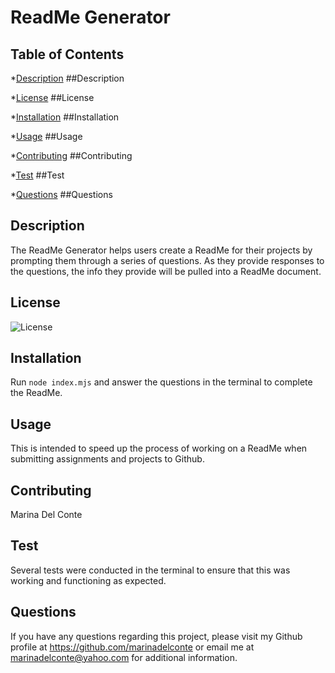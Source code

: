 
# ReadMe Generator

## Table of Contents
*[Description](#Description)
##Description

*[License](#License)
##License

*[Installation](#Installation)
##Installation

*[Usage](#Usage)
##Usage

*[Contributing](#Contributing)
##Contributing

*[Test](#Test)
##Test

*[Questions](#Questions)
##Questions

## Description
The ReadMe Generator helps users create a ReadMe for their projects by prompting them through a series of questions. As they provide responses to the questions, the info they provide will be pulled into a ReadMe document.

## License
![License](https://img.shields.io/badge/apache-%23D42029.svg?style=for-the-badge&logo=apache&logoColor=white)

## Installation
Run `node index.mjs` and answer the questions in the terminal to complete the ReadMe.

## Usage
This is intended to speed up the process of working on a ReadMe when submitting assignments and projects to Github.

## Contributing
Marina Del Conte

## Test
Several tests were conducted in the terminal to ensure that this was working and functioning as expected.

## Questions
If you have any questions regarding this project, please visit my Github profile at https://github.com/marinadelconte or email me at marinadelconte@yahoo.com for additional information.
